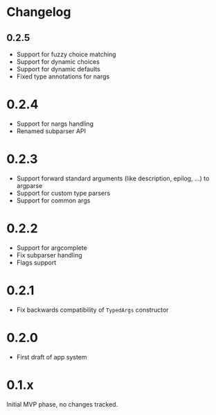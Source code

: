 # Changelog

## 0.2.5

- Support for fuzzy choice matching
- Support for dynamic choices
- Support for dynamic defaults
- Fixed type annotations for nargs

# 0.2.4

- Support for nargs handling
- Renamed subparser API

# 0.2.3

- Support forward standard arguments (like description, epilog, ...) to argparse
- Support for custom type parsers
- Support for common args

# 0.2.2

- Support for argcomplete
- Fix subparser handling
- Flags support

# 0.2.1

- Fix backwards compatibility of `TypedArgs` constructor

# 0.2.0

- First draft of app system

# 0.1.x

Initial MVP phase, no changes tracked.
